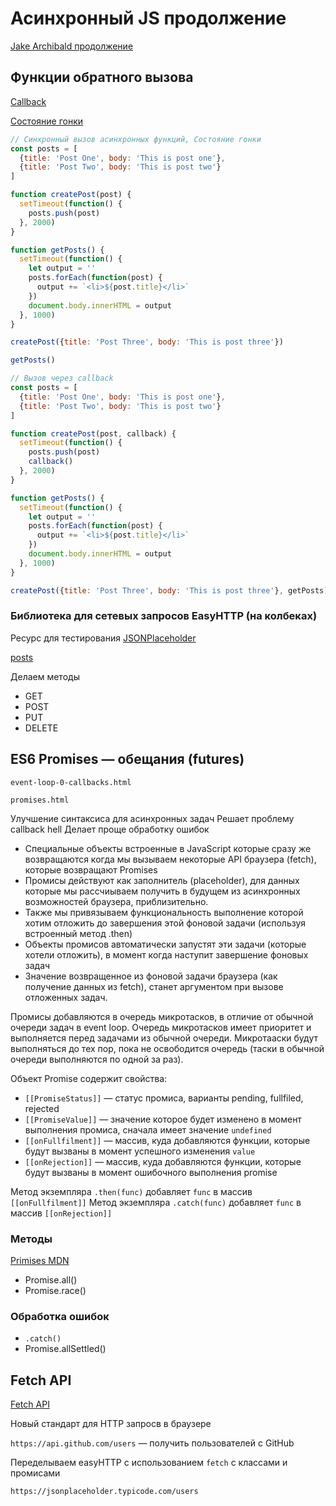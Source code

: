 # Асинхронный JS продолжение

[Jake Archibald продолжение](https://youtu.be/cCOL7MC4Pl0?t=1025)

## Функции обратного вызова

[Callback](https://ru.wikipedia.org/wiki/Callback_(%D0%BF%D1%80%D0%BE%D0%B3%D1%80%D0%B0%D0%BC%D0%BC%D0%B8%D1%80%D0%BE%D0%B2%D0%B0%D0%BD%D0%B8%D0%B5))

[Состояние гонки](https://ru.wikipedia.org/wiki/%D0%A1%D0%BE%D1%81%D1%82%D0%BE%D1%8F%D0%BD%D0%B8%D0%B5_%D0%B3%D0%BE%D0%BD%D0%BA%D0%B8)

```javascript
// Синхронный вызов асинхронных функций, Состояние гонки
const posts = [
  {title: 'Post One', body: 'This is post one'},
  {title: 'Post Two', body: 'This is post two'}
]

function createPost(post) {
  setTimeout(function() {
    posts.push(post)
  }, 2000)
}

function getPosts() {
  setTimeout(function() {
    let output = ''
    posts.forEach(function(post) {
      output += `<li>${post.title}</li>`
    })
    document.body.innerHTML = output
  }, 1000)
}

createPost({title: 'Post Three', body: 'This is post three'})

getPosts()
```

```javascript
// Вызов через callback
const posts = [
  {title: 'Post One', body: 'This is post one'},
  {title: 'Post Two', body: 'This is post two'}
]

function createPost(post, callback) {
  setTimeout(function() {
    posts.push(post)
    callback()
  }, 2000)
}

function getPosts() {
  setTimeout(function() {
    let output = ''
    posts.forEach(function(post) {
      output += `<li>${post.title}</li>`
    })
    document.body.innerHTML = output
  }, 1000)
}

createPost({title: 'Post Three', body: 'This is post three'}, getPosts)
```

### Библиотека для сетевых запросов EasyHTTP (на колбеках)

Ресурс для тестирования [JSONPlaceholder](https://jsonplaceholder.typicode.com/)

[posts](https://jsonplaceholder.typicode.com/posts)

Делаем методы

- GET
- POST
- PUT
- DELETE

## ES6 Promises — обещания (futures)

`event-loop-0-callbacks.html`

`promises.html`

Улучшение синтаксиса для асинхронных задач
Решает проблему callback hell
Делает проще обработку ошибок

- Специальные объекты встроенные в JavaScript которые сразу же возвращаются когда мы вызываем некоторые API браузера (fetch), которые возвращают Promises
- Промисы действуют как заполнитель (placeholder), для данных которые мы рассчиываем получить в будущем из асинхронных возможностей браузера, приблизительно.
- Также мы привязываем функциональность выполнение которой хотим отложить до завершения этой фоновой задачи (используя встроенный метод .then)
- Объекты промисов автоматически запустят эти задачи (которые хотели отложить), в момент когда наступит завершение фоновых задач
- Значение возвращенное из фоновой задачи браузера (как получение данных из fetch), станет аргументом при вызове отложенных задач.

Промисы добавляются в очередь микротасков, в отличие от обычной очереди задач в event loop. Очередь микротасков имеет приоритет и выполняется перед задачами из обычной очереди. Микротааски будут выполняться до тех пор, пока не освободится очередь (таски в обычной очереди выполняются по одной за раз).

Объект Promise содержит свойства:

- `[[PromiseStatus]]` — статус промиса, варианты pending, fullfiled, rejected
- `[[PromiseValue]]` — значение которое будет изменено в момент выполнения промиса, сначала имеет значение `undefined`
- `[[onFullfilment]]` — массив, куда добавляются функции, которые будут вызваны в момент успешного изменения `value`
- `[[onRejection]]` — массив, куда добавляются функции, которые будут вызваны в момент ошибочного выполнения promise

Метод экземпляра `.then(func)` добавляет `func` в массив `[[onFullfilment]]`
Метод экземпляра `.catch(func)` добавляет `func` в массив `[[onRejection]]`

### Методы

[Primises MDN](https://developer.mozilla.org/uk/docs/Web/JavaScript/Reference/Global_Objects/Promise)

- Promise.all()
- Promise.race()

### Обработка ошибок

- `.catch()`
- Promise.allSettled()

## Fetch API

[Fetch API](https://developer.mozilla.org/en-US/docs/Web/API/Fetch_API)

Новый стандарт для HTTP запросв в браузере

`https://api.github.com/users` — получить пользователей с GitHub

Переделываем easyHTTP с использованием `fetch` с классами и промисами

`https://jsonplaceholder.typicode.com/users`
